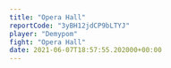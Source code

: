 ```yaml
---
title: "Opera Hall"
reportCode: "3yBH12jdCP9bLTYJ"
player: "Demypom"
fight: "Opera Hall"
date: 2021-06-07T18:57:55.202000+00:00
---
```

